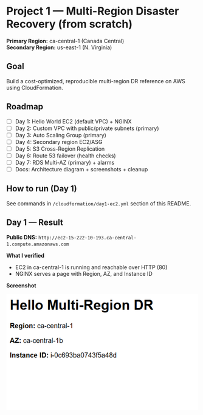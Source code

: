 # Project 1 — Multi-Region Disaster Recovery (from scratch)

**Primary Region:** ca-central-1 (Canada Central)  
**Secondary Region:** us-east-1 (N. Virginia)

## Goal
Build a cost-optimized, reproducible multi-region DR reference on AWS using CloudFormation.

## Roadmap
- [ ] Day 1: Hello World EC2 (default VPC) + NGINX
- [ ] Day 2: Custom VPC with public/private subnets (primary)
- [ ] Day 3: Auto Scaling Group (primary)
- [ ] Day 4: Secondary region EC2/ASG
- [ ] Day 5: S3 Cross-Region Replication
- [ ] Day 6: Route 53 failover (health checks)
- [ ] Day 7: RDS Multi-AZ (primary) + alarms
- [ ] Docs: Architecture diagram + screenshots + cleanup

## How to run (Day 1)
See commands in `/cloudformation/day1-ec2.yml` section of this README.
## Day 1 — Result

**Public DNS:** `http://ec2-15-222-10-193.ca-central-1.compute.amazonaws.com`

**What I verified**
- EC2 in ca-central-1 is running and reachable over HTTP (80)
- NGINX serves a page with Region, AZ, and Instance ID

**Screenshot**


![Day 1 Hello](demo/failover-test-screenshots/day1-hello.png)
